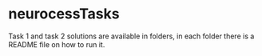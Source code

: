 # neurocessTasks


Task 1 and task 2 solutions are available in folders, in each folder there is a README file on how to run it.
